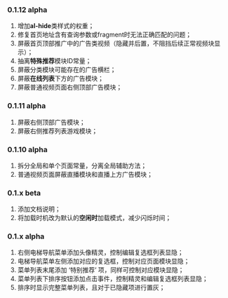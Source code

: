 ### 0.1.12 alpha
1. 增加**al-hide**类样式的权重；
2. 修复首页地址含有查询参数或fragment时无法正确匹配的问题；
3. 屏蔽首页顶部推广中的广告类视频（隐藏并后置，不阻挡后续正常视频块显示）；
4. 抽离**特殊推荐**模块ID常量；
5. 屏蔽分类模块可能存在的广告横栏；
6. 屏蔽**在线列表**下方的广告模块；
7. 屏蔽普通视频页面右侧顶部广告模块；

### 0.1.11 alpha
1. 屏蔽右侧顶部广告模块；
2. 屏蔽右侧推荐列表游戏模块；

### 0.1.10 alpha
1. 拆分全局和单个页面常量，分离全局辅助方法；
2. 普通视频页面屏蔽直播模块和直播上方广告模块；

### 0.1.x beta

1. 添加文档说明；
2. 将加载时机改为默认的**空闲时**加载模式，减少闪烁时间；

### 0.1.x alpha

1. 右侧电梯导航菜单添加头像精灵，控制编辑复选框列表显隐；
2. 电梯导航菜单左侧添加对应的复选框，控制对应页面模块显隐；
3. 菜单列表末尾添加 ‘特别推荐’ 项，同样可控制对应模块显隐；
4. 菜单列表下排序按钮添加点击事件，控制精灵和编辑复选框列表显隐；
5. 排序时显示完整菜单列表，且对于已隐藏项进行置灰；
